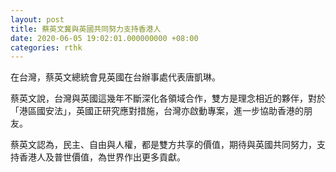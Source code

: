 ```yaml
---
layout: post
title: 蔡英文冀與英國共同努力支持香港人
date: 2020-06-05 19:02:01.000000000 +08:00
categories: rthk
---
```


在台灣，蔡英文總統會見英國在台辦事處代表唐凱琳。

蔡英文說，台灣與英國這幾年不斷深化各領域合作，雙方是理念相近的夥伴，對於「港區國安法」，英國正研究應對措施，台灣亦啟動專案，進一步協助香港的朋友。

蔡英文認為，民主、自由與人權，都是雙方共享的價值，期待與英國共同努力，支持香港人及普世價值，為世界作出更多貢獻。

